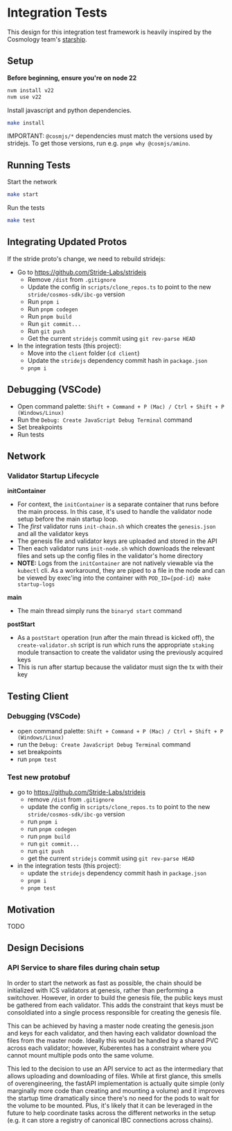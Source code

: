 # Integration Tests

This design for this integration test framework is heavily inspired by the Cosmology team's [starship](https://github.com/cosmology-tech/starship/tree/main).

## Setup

**Before beginning, ensure you're on node 22**

```bash
nvm install v22
nvm use v22
```

Install javascript and python dependencies.

```bash
make install
```

IMPORTANT: `@cosmjs/*` dependencies must match the versions used by stridejs. To get those versions, run e.g. `pnpm why @cosmjs/amino`.

## Running Tests

Start the network

```bash
make start
```

Run the tests

```bash
make test
```

## Integrating Updated Protos

If the stride proto's change, we need to rebuild stridejs:

- Go to https://github.com/Stride-Labs/stridejs
  - Remove `/dist` from `.gitignore`
  - Update the config in `scripts/clone_repos.ts` to point to the new `stride/cosmos-sdk/ibc-go` version
  - Run `pnpm i`
  - Run `pnpm codegen`
  - Run `pnpm build`
  - Run `git commit...`
  - Run `git push`
  - Get the current `stridejs` commit using `git rev-parse HEAD`
- In the integration tests (this project):
  - Move into the `client` folder (`cd client`)
  - Update the `stridejs` dependency commit hash in `package.json`
  - `pnpm i`

## Debugging (VSCode)

- Open command palette: `Shift + Command + P (Mac) / Ctrl + Shift + P (Windows/Linux)`
- Run the `Debug: Create JavaScript Debug Terminal` command
- Set breakpoints
- Run tests

## Network

### Validator Startup Lifecycle

**initContainer**

- For context, the `initContainer` is a separate container that runs before the main process. In this case, it's used to handle the validator node setup before the main startup loop.
- The _first_ validator runs `init-chain.sh` which creates the `genesis.json` and all the validator keys
- The genesis file and validator keys are uploaded and stored in the API
- Then each validator runs `init-node.sh` which downloads the relevant files and sets up the config files in the validator's home directory
- **NOTE:** Logs from the `initContainer` are not natively viewable via the `kubectl` cli. As a workaround, they are piped to a file in the node and can be viewed by exec'ing into the container with `POD_ID={pod-id} make startup-logs`

**main**

- The main thread simply runs the `binaryd start` command

**postStart**

- As a `postStart` operation (run after the main thread is kicked off), the `create-validator.sh` script is run which runs the appropriate `staking` module transaction to create the validator using the previously acquired keys
- This is run after startup because the validator must sign the tx with their key

## Testing Client

### Debugging (VSCode)

- open command palette: `Shift + Command + P (Mac) / Ctrl + Shift + P (Windows/Linux)`
- run the `Debug: Create JavaScript Debug Terminal` command
- set breakpoints
- run `pnpm test`

### Test new protobuf

- go to https://github.com/Stride-Labs/stridejs
  - remove `/dist` from `.gitignore`
  - update the config in `scripts/clone_repos.ts` to point to the new `stride/cosmos-sdk/ibc-go` version
  - run `pnpm i`
  - run `pnpm codegen`
  - run `pnpm build`
  - run `git commit...`
  - run `git push`
  - get the current `stridejs` commit using `git rev-parse HEAD`
- in the integration tests (this project):
  - update the `stridejs` dependency commit hash in `package.json`
  - `pnpm i`
  - `pnpm test`

## Motivation

TODO

## Design Decisions

### API Service to share files during chain setup

In order to start the network as fast as possible, the chain should be initialized with ICS validators at genesis, rather than performing a switchover. However, in order to build the genesis file, the public keys must be gathered from each validator. This adds the constraint that keys must be consoldiated into a single process responsible for creating the genesis file.

This can be achieved by having a master node creating the genesis.json and keys for each validator, and then having each validator download the files from the master node. Ideally this would be handled by a shared PVC across each validator; however, Kuberentes has a constraint where you cannot mount multiple pods onto the same volume.

This led to the decision to use an API service to act as the intermediary that allows uploading and downloading of files. While at first glance, this smells of overengineering, the fastAPI implementation is actually quite simple (only marginally more code than creating and mounting a volume) and it improves the startup time dramatically since there's no need for the pods to wait for the volume to be mounted. Plus, it's likely that it can be leveraged in the future to help coordinate tasks across the different networks in the setup (e.g. it can store a registry of canonical IBC connections across chains).

